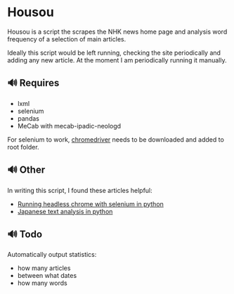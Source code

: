 # Housou

Housou is a script the scrapes the NHK news home page and analysis word frequency of a selection of main articles.

Ideally this script would be left running, checking the site periodically and adding any new article. At the moment I am periodically running it manually.

## 🔊 Requires

- lxml
- selenium
- pandas
- MeCab with mecab-ipadic-neologd

For selenium to work, [chromedriver](http://chromedriver.chromium.org/downloads) needs to be downloaded and added to root folder.

## 🔊 Other

In writing this script, I found these articles helpful:
- [Running headless chrome with selenium in python](https://medium.com/@pyzzled/running-headless-chrome-with-selenium-in-python-3f42d1f5ff1d)
- [Japanese text analysis in python](http://www.robfahey.co.uk/blog/japanese-text-analysis-in-python/)

## 🔊 Todo

Automatically output statistics:
- how many articles
- between what dates
- how many words